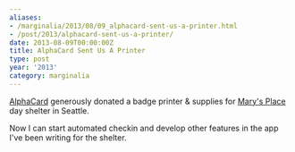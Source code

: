 ```yaml
---
aliases:
- /marginalia/2013/08/09_alphacard-sent-us-a-printer.html
- /post/2013/alphacard-sent-us-a-printer/
date: 2013-08-09T00:00:00Z
title: AlphaCard Sent Us A Printer
type: post
year: '2013'
category: marginalia
---
```

[AlphaCard](http://www.alphacard.com/) generously donated a badge printer & supplies for [Mary's Place](http://www.marysplaceseattle.org/) day shelter in Seattle. 
<!-- TEASER_END -->

Now I can start automated checkin and develop other features in the app I've been writing for the shelter. 
